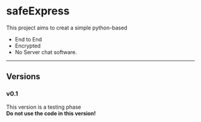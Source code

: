 # safeExpress

This project aims to creat a simple python-based
- End to End
- Encrypted
- No Server
chat software.

---

## Versions

### v0.1
This version is a testing phase\
**Do not use the code in this version!**
